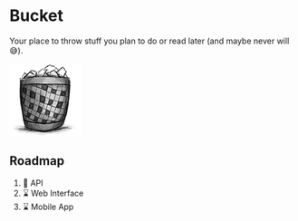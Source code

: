 # Bucket

Your place to throw stuff you plan to do or read later (and maybe never will 😅).

![Bucket in development](bucket-draft.png)

## Roadmap
1. 🚧 API
2. ⌛ Web Interface
3. ⌛ Mobile App